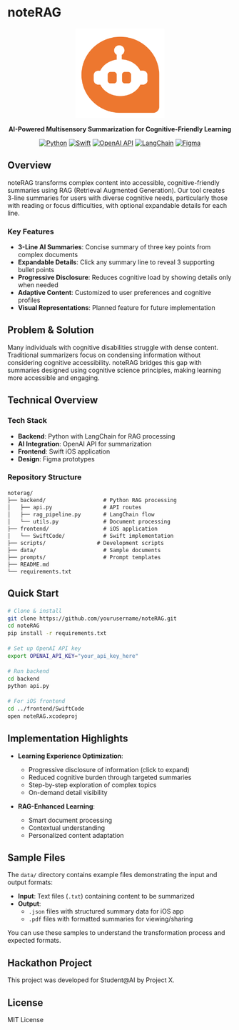 # noteRAG

<div align="center">
  
<img src="./assets/logo.png" alt="noteRAG Logo" width="200" height="200">

**AI-Powered Multisensory Summarization for Cognitive-Friendly Learning**

[![Python](https://img.shields.io/badge/Python-3776AB?style=for-the-badge&logo=python&logoColor=white)](https://www.python.org/)
[![Swift](https://img.shields.io/badge/Swift-FA7343?style=for-the-badge&logo=swift&logoColor=white)](https://developer.apple.com/swift/)
[![OpenAI API](https://img.shields.io/badge/OpenAI_API-412991?style=for-the-badge&logo=openai&logoColor=white)](https://openai.com/api/)
[![LangChain](https://img.shields.io/badge/LangChain-000000?style=for-the-badge&logo=chainlink&logoColor=white)](https://www.langchain.com/)
[![Figma](https://img.shields.io/badge/Figma-F24E1E?style=for-the-badge&logo=figma&logoColor=white)](https://www.figma.com/)

</div>

## Overview

noteRAG transforms complex content into accessible, cognitive-friendly summaries using RAG (Retrieval Augmented Generation). Our tool creates 3-line summaries for users with diverse cognitive needs, particularly those with reading or focus difficulties, with optional expandable details for each line.

### Key Features
- **3-Line AI Summaries**: Concise summary of three key points from complex documents
- **Expandable Details**: Click any summary line to reveal 3 supporting bullet points
- **Progressive Disclosure**: Reduces cognitive load by showing details only when needed
- **Adaptive Content**: Customized to user preferences and cognitive profiles
- **Visual Representations**: Planned feature for future implementation

## Problem & Solution

Many individuals with cognitive disabilities struggle with dense content. Traditional summarizers focus on condensing information without considering cognitive accessibility. noteRAG bridges this gap with summaries designed using cognitive science principles, making learning more accessible and engaging.

## Technical Overview

### Tech Stack
- **Backend**: Python with LangChain for RAG processing
- **AI Integration**: OpenAI API for summarization
- **Frontend**: Swift iOS application
- **Design**: Figma prototypes

### Repository Structure
```
noterag/
├── backend/                  # Python RAG processing
│   ├── api.py                # API routes
│   ├── rag_pipeline.py       # LangChain flow
│   └── utils.py              # Document processing
├── frontend/                 # iOS application
│   └── SwiftCode/            # Swift implementation
├── scripts/                # Development scripts
├── data/                     # Sample documents
├── prompts/                  # Prompt templates
├── README.md
└── requirements.txt
```

## Quick Start

```bash
# Clone & install
git clone https://github.com/yourusername/noteRAG.git
cd noteRAG
pip install -r requirements.txt

# Set up OpenAI API key
export OPENAI_API_KEY="your_api_key_here"

# Run backend
cd backend
python api.py

# For iOS frontend
cd ../frontend/SwiftCode
open noteRAG.xcodeproj
```

## Implementation Highlights

- **Learning Experience Optimization**:
  - Progressive disclosure of information (click to expand)
  - Reduced cognitive burden through targeted summaries
  - Step-by-step exploration of complex topics
  - On-demand detail visibility

- **RAG-Enhanced Learning**:
  - Smart document processing
  - Contextual understanding
  - Personalized content adaptation

## Sample Files

The `data/` directory contains example files demonstrating the input and output formats:

- **Input**: Text files (`.txt`) containing content to be summarized
- **Output**: 
  - `.json` files with structured summary data for iOS app
  - `.pdf` files with formatted summaries for viewing/sharing

You can use these samples to understand the transformation process and expected formats.

## Hackathon Project

This project was developed for Student@AI by Project X.

## License

MIT License
